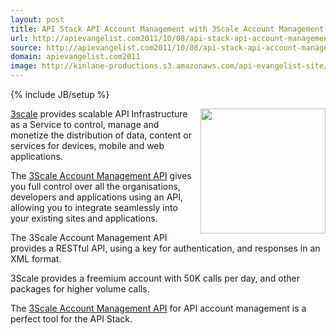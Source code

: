 ```yaml
---
layout: post
title: API Stack API Account Management with 3Scale Account Management API 
url: http://apievangelist.com2011/10/08/api-stack-api-account-management-with-3scale-account-management-api-/
source: http://apievangelist.com2011/10/08/api-stack-api-account-management-with-3scale-account-management-api-/
domain: apievangelist.com2011
image: http://kinlane-productions.s3.amazonaws.com/api-evangelist-site/blog/3scale-logo.jpg
---
```

{% include JB/setup %}<p>
     <a href="http://www.3scale.net/"><img src="http://kinlane-productions.s3.amazonaws.com/api-service-providers/3scale-logo.jpg"  width="200" align="right" /></a>
</p>
<p>
     <a title="3Scale" href="http://www.3scale.net/">3scale</a> provides scalable API Infrastructure as a Service to control, manage and monetize the distribution of data, content or services for devices, mobile and web applications.
</p>
<p>
     The <a title="3Scale Account Management API" href="http://www.3scale.net/support/account-management-api">3Scale Account Management API</a> gives you full control over all the organisations, developers and applications using an API, allowing you to integrate seamlessly into your existing sites and applications.
</p>
<p>
     The 3Scale Account Management API provides a RESTful API, using a key for authentication, and responses in an XML format.
</p>
<p>
     3Scale provides a freemium account with 50K calls per day, and other packages for higher volume calls.
</p>
<p>
     The <a title="3Scale Account Management API" href="http://www.3scale.net/support/account-management-api">3Scale Account Management API</a> for API account management is a perfect tool for the API Stack.
</p>
